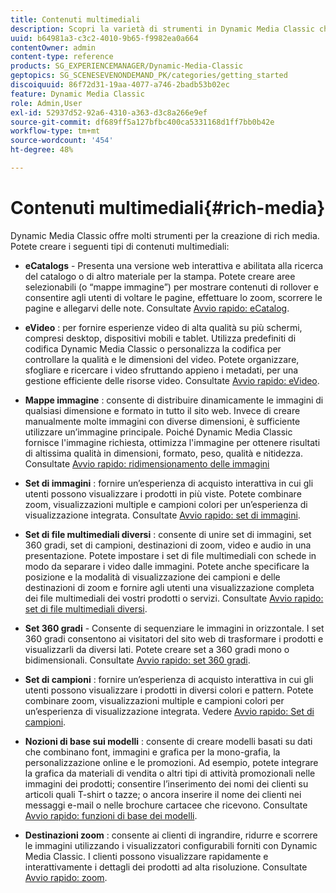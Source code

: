 ```yaml
---
title: Contenuti multimediali
description: Scopri la varietà di strumenti in Dynamic Media Classic che possono essere utili per la creazione di contenuti multimediali complessi.
uuid: b64981a3-c3c2-4010-9b65-f9982ea0a664
contentOwner: admin
content-type: reference
products: SG_EXPERIENCEMANAGER/Dynamic-Media-Classic
geptopics: SG_SCENESEVENONDEMAND_PK/categories/getting_started
discoiquuid: 86f72d31-19aa-4077-a746-2badb53b02ec
feature: Dynamic Media Classic
role: Admin,User
exl-id: 52937d52-92a6-4310-a363-d3c8a266e9ef
source-git-commit: df689ff5a127bfbc400ca5331168d1ff7bb0b42e
workflow-type: tm+mt
source-wordcount: '454'
ht-degree: 48%

---
```


# Contenuti multimediali{#rich-media}

Dynamic Media Classic offre molti strumenti per la creazione di rich media. Potete creare i seguenti tipi di contenuti multimediali:

* **eCatalogs**  - Presenta una versione web interattiva e abilitata alla ricerca del catalogo o di altro materiale per la stampa. Potete creare aree selezionabili (o “mappe immagine”) per mostrare contenuti di rollover e consentire agli utenti di voltare le pagine, effettuare lo zoom, scorrere le pagine e allegarvi delle note.
Consultate [Avvio rapido: eCatalog](/help/quick-start-ecatalog.md).

* **eVideo** : per fornire esperienze video di alta qualità su più schermi, compresi desktop, dispositivi mobili e tablet. Utilizza predefiniti di codifica Dynamic Media Classic o personalizza la codifica per controllare la qualità e le dimensioni del video. Potete organizzare, sfogliare e ricercare i video sfruttando appieno i metadati, per una gestione efficiente delle risorse video.
Consultate [Avvio rapido: eVideo](/help/quick-start-video.md).

* **Mappe immagine** : consente di distribuire dinamicamente le immagini di qualsiasi dimensione e formato in tutto il sito web. Invece di creare manualmente molte immagini con diverse dimensioni, è sufficiente utilizzare un’immagine principale. Poiché Dynamic Media Classic fornisce l&#39;immagine richiesta, ottimizza l&#39;immagine per ottenere risultati di altissima qualità in dimensioni, formato, peso, qualità e nitidezza.
Consultate [Avvio rapido: ridimensionamento delle immagini](/help/quick-start-image-sizing.md)

* **Set di immagini** : fornire un’esperienza di acquisto interattiva in cui gli utenti possono visualizzare i prodotti in più viste. Potete combinare zoom, visualizzazioni multiple e campioni colori per un’esperienza di visualizzazione integrata.
Consultate [Avvio rapido: set di immagini](/help/quick-start-image-sets.md).

* **Set di file multimediali diversi** : consente di unire set di immagini, set 360 gradi, set di campioni, destinazioni di zoom, video e audio in una presentazione. Potete impostare i set di file multimediali con schede in modo da separare i video dalle immagini. Potete anche specificare la posizione e la modalità di visualizzazione dei campioni e delle destinazioni di zoom e fornire agli utenti una visualizzazione completa dei file multimediali dei vostri prodotti o servizi.
Consultate [Avvio rapido: set di file multimediali diversi](/help/quick-start-mixed-media-sets.md).

* **Set 360 gradi**  - Consente di sequenziare le immagini in orizzontale. I set 360 gradi consentono ai visitatori del sito web di trasformare i prodotti e visualizzarli da diversi lati. Potete creare set a 360 gradi mono o bidimensionali.
Consultate [Avvio rapido: set 360 gradi](/help/quick-start-spin-sets.md).

* **Set di campioni** : fornire un’esperienza di acquisto interattiva in cui gli utenti possono visualizzare i prodotti in diversi colori e pattern. Potete combinare zoom, visualizzazioni multiple e campioni colori per un’esperienza di visualizzazione integrata.
Vedere [Avvio rapido: Set di campioni](/help/quick-start-swatch-sets.md).

* **Nozioni di base sui modelli** : consente di creare modelli basati su dati che combinano font, immagini e grafica per la mono-grafia, la personalizzazione online e le promozioni. Ad esempio, potete integrare la grafica da materiali di vendita o altri tipi di attività promozionali nelle immagini dei prodotti; consentire l’inserimento dei nomi dei clienti su articoli quali T-shirt o tazze; o ancora inserire il nome dei clienti nei messaggi e-mail o nelle brochure cartacee che ricevono.
Consultate [Avvio rapido: funzioni di base dei modelli](/help/quick-start-template-basics.md).

* **Destinazioni zoom** : consente ai clienti di ingrandire, ridurre e scorrere le immagini utilizzando i visualizzatori configurabili forniti con Dynamic Media Classic. I clienti possono visualizzare rapidamente e interattivamente i dettagli dei prodotti ad alta risoluzione.
Consultate [Avvio rapido: zoom](/help/quick-start-zoom.md).
